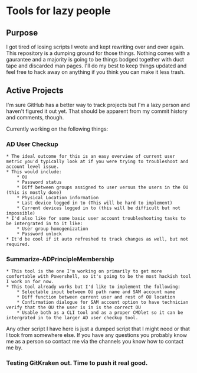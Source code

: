 # Tools for lazy people

## Purpose

I got tired of losing scripts I wrote and kept rewriting over and over again. This repository is a dumping ground for those things. Nothing comes with a gaurantee and a majority is going to be things bodged together with duct tape and discarded man pages. I'll do my best to keep things updated and feel free to hack away on anything if you think you can make it less trash.

## Active Projects

I'm sure GitHub has a better way to track projects but I'm a lazy person and haven't figured it out yet. That should be apparent from my commit history and comments, though. 

Currently working on the following things:

### AD User Checkup
    * The ideal outcome for this is an easy overview of current user metric you'd typically look at if you were trying to troubleshoot and account level issue.
    * This would include:
        * OU
        * Password status
        * Diff between groups assigned to user versus the users in the OU (this is mostly done)
        * Physical Location information
        * Last device logged in to (This will be hard to implement)
        * Current devices logged in to (this will be difficult but not impossible)
    * I'd also like for some basic user account troubleshooting tasks to be intergrated in to it like:
        * User group homogenization
        * Password unlock
    * It'd be cool if it auto refreshed to track changes as well, but not required.

### Summarize-ADPrincipleMembership
    * This tool is the one I'm working on primarily to get more comfortable with Powershell, so it's going to be the most hackish tool I work on for now.
    * This tool already works but I'd like to implement the following:
        * Selectable input between OU path name and SAM account name
        * Diff function between current user and rest of OU location
        * Confirmation dialogue for SAM account option to have technician verify that the OU the user is in is the correct OU
        * Usable both as a CLI tool and as a proper CMDlet so it can be intergrated in to the larger AD user checkup tool.

Any other script I have here is just a dumped script that I might need or that I took from somewhere else. If you have any questions you probably know me as a person so contact me via the channels you know how to contact me by.

### Testing GitKraken out. Time to push it real good.